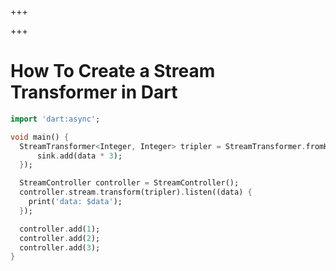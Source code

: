 
+++

+++
# How To Create a Stream Transformer in Dart

```dart 
import 'dart:async';

void main() {
  StreamTransformer<Integer, Integer> tripler = StreamTransformer.fromHandlers(handleData: (data, sink) {
      sink.add(data * 3);
  });

  StreamController controller = StreamController();
  controller.stream.transform(tripler).listen((data) {
    print('data: $data');
  });

  controller.add(1);
  controller.add(2);
  controller.add(3);
}
```

